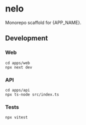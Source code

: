 # nelo

Monorepo scaffold for {APP_NAME}.

## Development

### Web
```
cd apps/web
npx next dev
```

### API
```
cd apps/api
npx ts-node src/index.ts
```

### Tests
```
npx vitest
```
